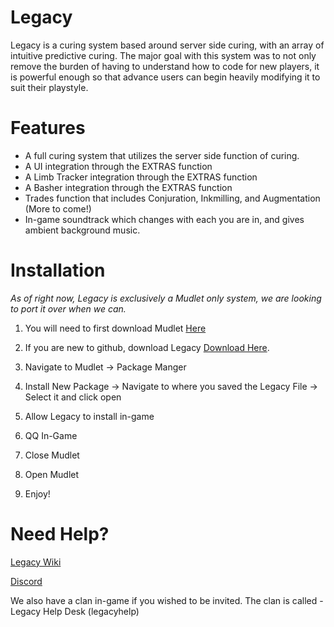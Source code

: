 # Legacy

Legacy is a curing system based around server side curing, with an array of intuitive predictive curing. The major goal with this system was to not only remove the burden of having to understand how to code for new players, it is powerful enough so that advance users can begin heavily modifying it to suit their playstyle.

# Features
- A full curing system that utilizes the server side function of curing.
- A UI integration through the EXTRAS function
- A Limb Tracker integration through the EXTRAS function
- A Basher integration through the EXTRAS function
- Trades function that includes Conjuration, Inkmilling, and Augmentation (More to come!)
- In-game soundtrack which changes with each you are in, and gives ambient background music.


# Installation
<i>As of right now, Legacy is exclusively a Mudlet only system, we are looking to port it over when we can. </i>

1. You will need to first download Mudlet <a href="https://www.mudlet.org/download/"> Here </a>

2. If you are new to github, download Legacy <a href="[https://github.com/Legacy-System/Legacy/raw/main/Legacy_Core.mpackage ]"> Download Here</a>.

3. Navigate to Mudlet -> Package Manger

4. Install New Package -> Navigate to where you saved the Legacy File -> Select it and click open

5. Allow Legacy to install in-game

6. QQ In-Game

7. Close Mudlet

8. Open Mudlet

9. Enjoy!



# Need Help?


<a href="https://github.com/Legacy-System/Legacy/wiki">Legacy Wiki</a>

<a href="https://discord.gg/jVH6hKvMew">Discord</a>

We also have a clan in-game if you wished to be invited. The clan is called - Legacy Help Desk (legacyhelp)

